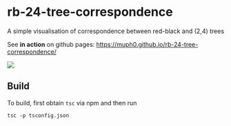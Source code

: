 # rb-24-tree-correspondence
A simple visualisation of correspondence between red-black and (2,4) trees

See **in action** on github pages: https://muph0.github.io/rb-24-tree-correspondence/

![](https://i.imgur.com/8QRSuhb.png)

## Build

To build, first obtain `tsc` via npm and then run
```
tsc -p tsconfig.json
```

